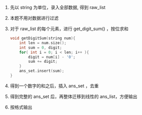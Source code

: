 1.	先以 string 为单位，录入全部数据, 得到 raw_list

2.	本题不用对数据进行过滤

3.	对于 raw_list 的每个元素，进行 get_digit_sum() ，按位求和

	```cpp
	void getDigitSum(string num){
		int len = num.size();
		int sum = 0, digit;
		for( int i = 0; i < len; i++ ){
			digit = num[i] - '0';
			sum += digit;
		}
		ans_set.insert(sum);
	}
	```

4.	得到一个数字的和之后，插入 ans_set ，去重

5.	得到完整的 ans_set 后，再整体迁移到线性的 ans_list，方便输出

6.	按格式输出
